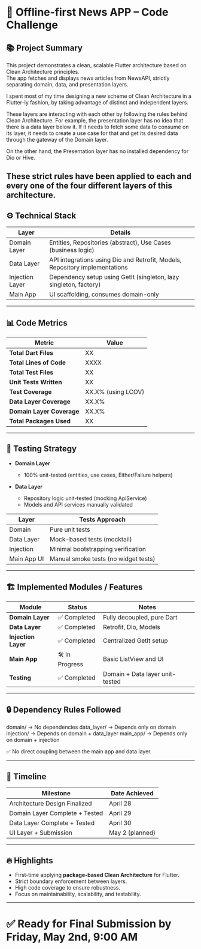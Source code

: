 # 📄 Offline-first News APP – Code Challenge

## 📚 Project Summary

This project demonstrates a clean, scalable Flutter architecture based on Clean Architecture principles.  
The app fetches and displays news articles from NewsAPI, strictly separating domain, data, and presentation layers.

I spent most of my time designing a new scheme of Clean Architecture in a Flutter-ly fashion, by taking advantage of distinct and independent layers. 

These layers are interacting with each other by following the rules behind Clean Architecture. For example, the presentation layer has no idea that there is a data layer below it. If it needs to fetch some data to consume on its layer, it needs to create a use case for that and get its desired data through the gateway of the Domain layer. 

On the other hand, the Presentation layer has no installed dependency for Dio or Hive.

These strict rules have been applied to each and every one of the four different layers of this architecture.
---

## ⚙️ Technical Stack

| Layer         | Details |
|---------------|---------|
| Domain Layer  | Entities, Repositories (abstract), Use Cases (business logic) |
| Data Layer    | API integrations using Dio and Retrofit, Models, Repository implementations |
| Injection Layer | Dependency setup using GetIt (singleton, lazy singleton, factory) |
| Main App      | UI scaffolding, consumes domain-only |

---

## 📊 Code Metrics

| Metric                 | Value  |
|-------------------------|--------|
| **Total Dart Files**     | XX |
| **Total Lines of Code**  | XXXX |
| **Total Test Files**     | XX |
| **Unit Tests Written**   | XX |
| **Test Coverage**        | XX.X% (using LCOV) |
| **Data Layer Coverage**  | XX.X% |
| **Domain Layer Coverage**| XX.X% |
| **Total Packages Used**  | XX |

---

## 🧪 Testing Strategy

- **Domain Layer**  
  - 100% unit-tested (entities, use cases, Either/Failure helpers)

- **Data Layer**  
  - Repository logic unit-tested (mocking ApiService)
  - Models and API services manually validated

| Layer        | Tests Approach |
|--------------|----------------|
| Domain       | Pure unit tests |
| Data Layer   | Mock-based tests (mocktail) |
| Injection    | Minimal bootstrapping verification |
| Main App UI  | Manual smoke tests (no widget tests) |

---

## 🏗️ Implemented Modules / Features

| Module | Status | Notes |
|--------|--------|-------|
| **Domain Layer** | ✅ Completed | Fully decoupled, pure Dart |
| **Data Layer** | ✅ Completed | Retrofit, Dio, Models |
| **Injection Layer** | ✅ Completed | Centralized GetIt setup |
| **Main App** | 🛠️ In Progress | Basic ListView and UI |
| **Testing** | ✅ Completed | Domain + Data layer unit-tested |

---

## 🔒 Dependency Rules Followed
domain/ → No dependencies data_layer/ → Depends only on domain injection/ → Depends on domain + data_layer main_app/ → Depends only on domain + injection


✅ No direct coupling between the main app and data layer.

---

## 📅 Timeline

| Milestone | Date Achieved |
|-----------|---------------|
| Architecture Design Finalized | April 28 |
| Domain Layer Complete + Tested | April 29 |
| Data Layer Complete + Tested | April 30 |
| UI Layer + Submission | May 2 (planned) |

---

## 🔥 Highlights

- First-time applying **package-based Clean Architecture** for Flutter.
- Strict boundary enforcement between layers.
- High code coverage to ensure robustness.
- Focus on maintainability, scalability, and testability.

---

# ✅ Ready for Final Submission by **Friday, May 2nd, 9:00 AM**


